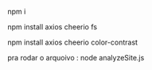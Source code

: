 npm i 

npm install axios cheerio fs

npm install axios cheerio color-contrast

pra rodar o arquoivo : node analyzeSite.js